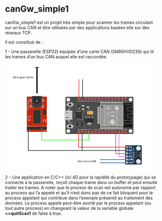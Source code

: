 # canGw_simple1


canGw_simple1 est un projet très simple pour scanner les trames circulant sur un bus CAN et être utilisées par des applications basées elle sur des réseaux TCP.

Il est constitué de :

1 - Une passerelle (ESP32) équipée d’une carte CAN (SN65HVD230) qui lit les trames d’un bus CAN auquel elle est raccordée.

<img src="https://github.com/BOBILLEChristophe/canGw_simple1/blob/master/cwg32_cabling_800.png?raw=true">

2 – Une application en C/C++  (ici 4D pour la rapidité du prototypage) qui se connecte à la passerelle, reçoit chaque trame dans un buffer et peut ensuite traiter les trames. A noter que le process de scan est autonome par rapport au process qui l’a appelé et qu’il n’est donc pas de ce fait bloquant pour le process appelant qui contribue dans l’exemple présenté au traitement des données. Le process appelé peut-être avorté par le process appelant (ou tout autre process) en changeant la valeur de la variable globale <strong><>quitScan1</strong> de false à true.
